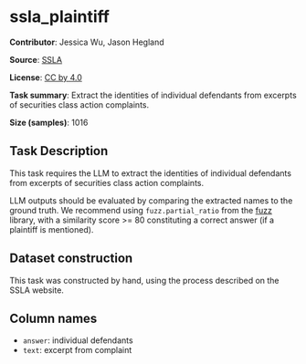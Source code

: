 # ssla_plaintiff 
 **Contributor**: Jessica Wu, Jason Hegland
 
 **Source**: [SSLA](https://sla.law.stanford.edu/)
 
 **License**: [CC by 4.0](https://creativecommons.org/licenses/by/4.0/)
 
 **Task summary**: Extract the identities of individual defendants from excerpts of securities class action complaints.
 
 **Size (samples)**: 1016
 
## Task Description 

This task requires the LLM to extract the identities of individual defendants from excerpts of securities class action complaints.

LLM outputs should be evaluated by comparing the extracted names to the ground truth. We recommend using `fuzz.partial_ratio` from the [fuzz](https://github.com/seatgeek/thefuzz) library, with a similarity score >= 80 constituting a correct answer (if a plaintiff is mentioned).
 
 
## Dataset construction
 
This task was constructed by hand, using the process described on the SSLA website.

## Column names
 
 - `answer`: individual defendants
 - `text`: excerpt from complaint
